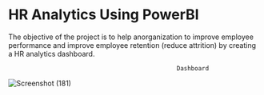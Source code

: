 # HR Analytics Using PowerBI
The objective of the project is to help anorganization to improve employee performance and improve employee retention (reduce attrition) by creating a HR analytics dashboard.

                                                   Dashboard
                                                       
![Screenshot (181)](https://github.com/TANMOY002/HR--Analytics-PowerBI/assets/20622647/729c9ce5-b94b-4d3e-991e-184fe839f8cf)


